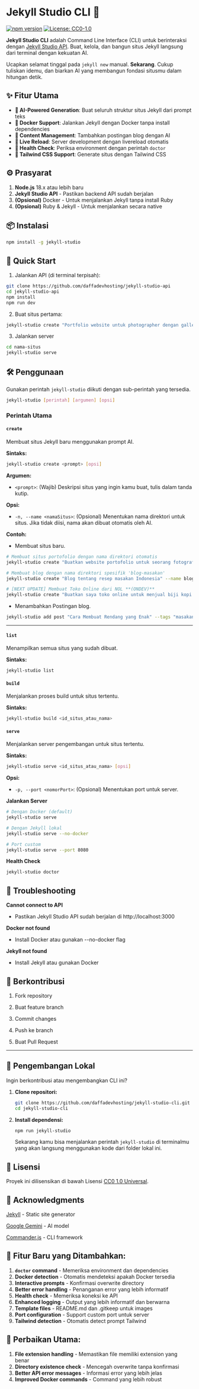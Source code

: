 # Jekyll Studio CLI 🚀

[![npm version](https://img.shields.io/npm/v/jekyll-studio.svg)](https://www.npmjs.com/package/jekyll-studio)
[![License: CC0-1.0](https://img.shields.io/badge/License-CC0_1.0-lightgrey.svg)](https://creativecommons.org/publicdomain/zero/1.0/)

**Jekyll Studio CLI** adalah Command Line Interface (CLI) untuk berinteraksi dengan [Jekyll Studio API](https://github.com/daffadevhosting/jekyll-studio-api). Buat, kelola, dan bangun situs Jekyll langsung dari terminal dengan kekuatan AI.

Ucapkan selamat tinggal pada `jekyll new` manual. **Sekarang**. Cukup tuliskan idemu, dan biarkan AI yang membangun fondasi situsmu dalam hitungan detik.

## ✨ Fitur Utama

* **🤖 AI-Powered Generation**: Buat seluruh struktur situs Jekyll dari prompt teks
* **🐳 Docker Support**: Jalankan Jekyll dengan Docker tanpa install dependencies
* **📝 Content Management**: Tambahkan postingan blog dengan AI
* **🚀 Live Reload**: Server development dengan livereload otomatis
* **🏥 Health Check**: Periksa environment dengan perintah `doctor`
* **🎨 Tailwind CSS Support**: Generate situs dengan Tailwind CSS

## ⚙️ Prasyarat

1. **Node.js** 18.x atau lebih baru
2. **Jekyll Studio API** - Pastikan backend API sudah berjalan
3. **(Opsional)** Docker - Untuk menjalankan Jekyll tanpa install Ruby
4. **(Opsional)** Ruby & Jekyll - Untuk menjalankan secara native

## 📦 Instalasi

```bash
npm install -g jekyll-studio
```

## 🚀 Quick Start

1. Jalankan API (di terminal terpisah):
```bash
git clone https://github.com/daffadevhosting/jekyll-studio-api
cd jekyll-studio-api
npm install
npm run dev
```

2. Buat situs pertama:
```bash
jekyll-studio create "Portfolio website untuk photographer dengan gallery dan contact form"
```

3. Jalankan server
```bash
cd nama-situs
jekyll-studio serve
```

## 🛠️ Penggunaan

Gunakan perintah `jekyll-studio` diikuti dengan sub-perintah yang tersedia.

```bash
jekyll-studio [perintah] [argumen] [opsi]
```

### Perintah Utama

#### `create`

Membuat situs Jekyll baru menggunakan prompt AI.

**Sintaks:**

```bash
jekyll-studio create <prompt> [opsi]
```

**Argumen:**

  * `<prompt>`: (Wajib) Deskripsi situs yang ingin kamu buat, tulis dalam tanda kutip.

**Opsi:**

  * `-n, --name <namaSitus>`: (Opsional) Menentukan nama direktori untuk situs. Jika tidak diisi, nama akan dibuat otomatis oleh AI.

**Contoh:**

- Membuat situs baru.
```bash
# Membuat situs portofolio dengan nama direktori otomatis
jekyll-studio create "Buatkan website portofolio untuk seorang fotografer dengan galeri dan halaman kontak"

# Membuat blog dengan nama direktori spesifik 'blog-masakan'
jekyll-studio create "Blog tentang resep masakan Indonesia" --name blog-masakan

# [NEXT UPDATE] Membuat Toko Online dari NOL **(ONDEV)**
jekyll-studio create "Buatkan saya toko online untuk menjual biji kopi. Gunakan Snipcart untuk keranjang belanja. Harus ada halaman untuk setiap produk kopi, halaman 'Tentang Kami', dan halaman kontak." --name "kedai-kopi-static"
```

- Menambahkan Postingan blog.
```bash
jekyll-studio add post "Cara Membuat Rendang yang Enak" --tags "masakan,indonesia" --categories "resep"
```

-----

#### `list`

Menampilkan semua situs yang sudah dibuat.

**Sintaks:**

```bash
jekyll-studio list
```

#### `build`

Menjalankan proses build untuk situs tertentu.

**Sintaks:**

```bash
jekyll-studio build <id_situs_atau_nama>
```

#### `serve`

Menjalankan server pengembangan untuk situs tertentu.

**Sintaks:**

```bash
jekyll-studio serve <id_situs_atau_nama> [opsi]
```

**Opsi:**

  * `-p, --port <nomorPort>`: (Opsional) Menentukan port untuk server.

**Jalankan Server**
```bash
# Dengan Docker (default)
jekyll-studio serve

# Dengan Jekyll lokal
jekyll-studio serve --no-docker

# Port custom
jekyll-studio serve --port 8080
```

**Health Check**
```bash
jekyll-studio doctor
```

## 🐛 Troubleshooting

**Cannot connect to API**
* Pastikan Jekyll Studio API sudah berjalan di http://localhost:3000

**Docker not found**
* Install Docker atau gunakan --no-docker flag

**Jekyll not found**
* Install Jekyll atau gunakan Docker

## 🤝 Berkontribusi

1. Fork repository

2. Buat feature branch

3. Commit changes

4. Push ke branch

5. Buat Pull Request

-----

## 🔧 Pengembangan Lokal

Ingin berkontribusi atau mengembangkan CLI ini?

1.  **Clone repositori:**
    ```bash
    git clone https://github.com/daffadevhosting/jekyll-studio-cli.git
    cd jekyll-studio-cli
    ```
2.  **Install dependensi:**
    ```bash
    npm run jekyll-studio
    ```
    Sekarang kamu bisa menjalankan perintah `jekyll-studio` di terminalmu yang akan langsung menggunakan kode dari folder lokal ini.

## 📄 Lisensi

Proyek ini dilisensikan di bawah Lisensi [CC0 1.0 Universal](https://creativecommons.org/publicdomain/zero/1.0/).

## 🙏 Acknowledgments

[Jekyll](https://jekyllrb.com/) - Static site generator

[Google Gemini](https://deepmind.google/technologies/gemini/) - AI model

[Commander.js](https://github.com/tj/commander.js) - CLI framework

## 🎯 **Fitur Baru yang Ditambahkan:**

1. **`doctor` command** - Memeriksa environment dan dependencies
2. **Docker detection** - Otomatis mendeteksi apakah Docker tersedia
3. **Interactive prompts** - Konfirmasi overwrite directory
4. **Better error handling** - Penanganan error yang lebih informatif
5. **Health check** - Memeriksa koneksi ke API
6. **Enhanced logging** - Output yang lebih informatif dan berwarna
7. **Template files** - README.md dan .gitkeep untuk images
8. **Port configuration** - Support custom port untuk server
9. **Tailwind detection** - Otomatis detect prompt Tailwind

## 🔧 **Perbaikan Utama:**

1. **File extension handling** - Memastikan file memiliki extension yang benar
2. **Directory existence check** - Mencegah overwrite tanpa konfirmasi
3. **Better API error messages** - Informasi error yang lebih jelas
4. **Improved Docker commands** - Command yang lebih robust